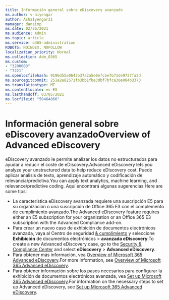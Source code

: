 ```yaml
---
title: Información general sobre eDiscovery avanzado
ms.author: v-aiyengar
author: AshaIyengar21
manager: dansimp
ms.date: 02/26/2021
ms.audience: Admin
ms.topic: article
ms.service: o365-administration
ROBOTS: NOINDEX, NOFOLLOW
localization_priority: Normal
ms.collection: Adm_O365
ms.custom:
- "3200003"
- "7221"
ms.openlocfilehash: 9196d55a0643b37a2a5e0efcbe7b71de9737fa2d
ms.sourcegitcommit: 251e2e82571fb3bb1fbe3dbf7bfca30e004b3373
ms.translationtype: MT
ms.contentlocale: es-ES
ms.lasthandoff: 03/05/2021
ms.locfileid: "50464866"
---
```

# <a name="overview-of-advanced-ediscovery"></a><span data-ttu-id="4fd26-102">Información general sobre eDiscovery avanzado</span><span class="sxs-lookup"><span data-stu-id="4fd26-102">Overview of Advanced eDiscovery</span></span>

<span data-ttu-id="4fd26-103">eDiscovery avanzado le permite analizar los datos no estructurados para ayudar a reducir el coste de eDiscovery.</span><span class="sxs-lookup"><span data-stu-id="4fd26-103">Advanced eDiscovery lets you analyze your unstructured data to help reduce eDiscovery cost.</span></span> <span data-ttu-id="4fd26-104">Puede aplicar análisis de texto, aprendizaje automático y codificación de relevancia/predictiva.</span><span class="sxs-lookup"><span data-stu-id="4fd26-104">You can apply text analytics, machine learning, and relevance/predictive coding.</span></span> <span data-ttu-id="4fd26-105">Aquí encontrará algunas sugerencias:</span><span class="sxs-lookup"><span data-stu-id="4fd26-105">Here are some tips:</span></span>

- <span data-ttu-id="4fd26-106">La característica eDiscovery avanzada requiere una suscripción E5 para su organización o una suscripción de Office 365 E3 con el complemento de cumplimiento avanzado.</span><span class="sxs-lookup"><span data-stu-id="4fd26-106">The Advanced eDiscovery feature requires either an E5 subscription for your organization or an Office 365 E3 subscription with the Advanced Compliance add-on.</span></span>
- <span data-ttu-id="4fd26-107">Para crear un nuevo caso de exhibición de documentos electrónicos avanzada, vaya al Centro de seguridad [& cumplimiento](https://go.microsoft.com/fwlink/p/?linkid=2077143) y seleccione **Exhibición** de documentos electrónicos  >  **avanzada eDiscovery**.</span><span class="sxs-lookup"><span data-stu-id="4fd26-107">To create a new Advanced eDiscovery case, go to the [Security & Compliance Center](https://go.microsoft.com/fwlink/p/?linkid=2077143) and select **eDiscovery** > **Advanced eDiscovery**.</span></span>
- <span data-ttu-id="4fd26-108">Para obtener más información, vea [Overview of Microsoft 365 Advanced eDiscovery](https://go.microsoft.com/fwlink/?linkid=2101588).</span><span class="sxs-lookup"><span data-stu-id="4fd26-108">For more information, see [Overview of Microsoft 365 Advanced eDiscovery](https://go.microsoft.com/fwlink/?linkid=2101588).</span></span>
- <span data-ttu-id="4fd26-109">Para obtener información sobre los pasos necesarios para configurar la exhibición de documentos electrónicos avanzada, vea [Set up Microsoft 365 Advanced eDiscovery](https://go.microsoft.com/fwlink/?linkid=2122672).</span><span class="sxs-lookup"><span data-stu-id="4fd26-109">For information on the necessary steps to set up Advanced eDiscovery, see [Set up Microsoft 365 Advanced eDiscovery](https://go.microsoft.com/fwlink/?linkid=2122672).</span></span>